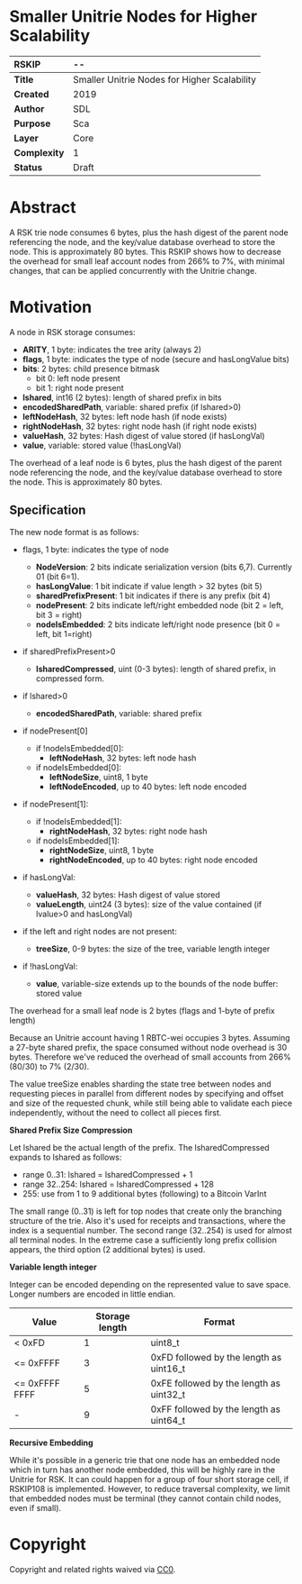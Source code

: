 #  **Smaller Unitrie Nodes for Higher Scalability**  

| RSKIP          | --                                           |
| :------------- | :------------------------------------------- |
| **Title**      | Smaller Unitrie Nodes for Higher Scalability |
| **Created**    | 2019                                         |
| **Author**     | SDL                                          |
| **Purpose**    | Sca                                          |
| **Layer**      | Core                                         |
| **Complexity** | 1                                            |
| **Status**     | Draft                                        |

# Abstract

A RSK trie node consumes 6 bytes, plus the hash digest of the parent node referencing the node, and the key/value database overhead to store the node. This is approximately 80 bytes.  This RSKIP shows how to decrease the overhead for small leaf account nodes from 266% to 7%, with minimal changes, that can be applied concurrently with the Unitrie change.



# Motivation

A node in RSK storage consumes:

- **ARITY**, 1 byte: indicates the tree arity (always 2)
- **flags**, 1 byte: indicates the type of node (secure and hasLongValue bits)
- **bits**: 2 bytes: child presence bitmask
  - bit 0: left node present
  - bit 1: right node present
- **lshared**, int16 (2 bytes): length of shared prefix in bits
- **encodedSharedPath**, variable: shared prefix  (if lshared>0)
- **leftNodeHash**, 32 bytes: left node hash (if node exists)
- **rightNodeHash**, 32 bytes: right node hash (if right node exists)
- **valueHash**, 32 bytes: Hash digest of value stored (if hasLongVal)
- **value**, variable: stored value (!hasLongVal)

The overhead of a leaf node is 6 bytes, plus the hash digest of the parent node referencing the node, and the key/value database overhead to store the node. This is approximately 80 bytes.

## Specification

The new node format is as follows:

- flags, 1 byte: indicates the type of node 
  - **NodeVersion**: 2 bits indicate serialization version (bits 6,7). Currently 01 (bit 6=1).
  - **hasLongValue**: 1 bit indicate if value length > 32 bytes (bit 5)
  - **sharedPrefixPresent**: 1 bit indicates if there is any prefix (bit 4)
  - **nodePresent**: 2 bits indicate left/right embedded node (bit 2 = left, bit 3 = right)
  - **nodeIsEmbedded**: 2 bits indicate left/right node presence (bit 0 = left, bit 1=right)
- if sharedPrefixPresent>0

  - **lsharedCompressed**, uint (0-3 bytes): length of shared prefix, in compressed form.
- if lshared>0

  - **encodedSharedPath**, variable: shared prefix
- if nodePresent[0] 
  - if  !nodeIsEmbedded[0]:
    - **leftNodeHash**, 32 bytes: left node hash
  - if nodeIsEmbedded[0]:
    - **leftNodeSize**, uint8, 1 byte
    - **leftNodeEncoded**, up to 40 bytes: left node encoded
- if nodePresent[1]:
  - if  !nodeIsEmbedded[1]:
    - **rightNodeHash**, 32 bytes: right node hash
  - if  nodeIsEmbedded[1]:
    - **rightNodeSize**, uint8, 1 byte
    - **rightNodeEncoded**, up to 40 bytes: right node encoded
- if hasLongVal:
  - **valueHash**, 32 bytes: Hash digest of value stored
  - **valueLength**, uint24 (3 bytes): size of the value contained (if lvalue>0 and hasLongVal)

- if the left and right nodes are not present:

  - **treeSize**, 0-9 bytes: the size of the tree, variable length integer

- if !hasLongVal:
  - **value**, variable-size extends up to the bounds of the node buffer: stored value 

  

The overhead for a small leaf node is 2 bytes (flags and 1-byte of prefix length)

Because an Unitrie account having 1 RBTC-wei occupies 3 bytes. Assuming a 27-byte shared prefix, the space consumed without node overhead  is 30 bytes. Therefore we've reduced the overhead of small accounts from 266% (80/30) to 7% (2/30).

The value treeSize enables sharding the state tree between nodes and requesting pieces in parallel from different nodes by specifying and offset and size of the requested chunk, while still being able to validate each piece independently, without the need to collect all pieces first.

**Shared Prefix Size Compression**

Let lshared be the actual length of the prefix. The lsharedCompressed expands to lshared as follows:

- range 0..31: lshared = lsharedCompressed  + 1
- range 32..254: lshared = lsharedCompressed + 128
- 255: use from 1 to 9 additional bytes (following) to a Bitcoin VarInt

The small range (0..31) is left for top nodes that create only the branching structure of the trie.  Also it's used for receipts and transactions, where the index is a sequential number.  The second range (32..254) is used for almost all terminal nodes. In the extreme case a sufficiently long prefix collision appears, the third option (2 additional bytes) is used.

**Variable length integer**

Integer can be encoded depending on the represented value to save space. Longer numbers are encoded in little endian.

| Value          | Storage length | Format                                  |
| -------------- | -------------- | --------------------------------------- |
| < 0xFD         | 1              | uint8_t                                 |
| <= 0xFFFF      | 3              | 0xFD followed by the length as uint16_t |
| <= 0xFFFF FFFF | 5              | 0xFE followed by the length as uint32_t |
| -              | 9              | 0xFF followed by the length as uint64_t |



**Recursive Embedding**

While it's possible in a generic trie that one node has an embedded node which in turn has another node embedded, this will be highly rare in the Unitrie for RSK. It can could happen for a group of four short storage cell, if RSKIP108 is implemented. However, to reduce traversal complexity, we limit that embedded nodes must be terminal (they cannot contain child nodes, even if small).


# **Copyright**

Copyright and related rights waived via [CC0](https://creativecommons.org/publicdomain/zero/1.0/).


